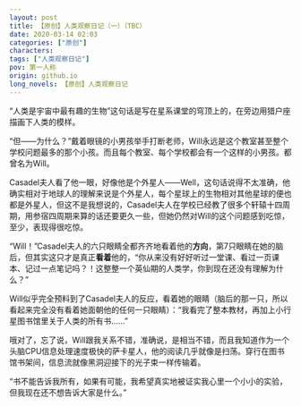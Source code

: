 ```yaml
---
layout: post
title: 【原创】人类观察日记（一）（TBC）
date: 2020-03-14 02:03
categories: ["原创"]
characters: 
tags: ["人类观察日记"]
pov: 第一人称
origin: github.io
long_novels: 【原创】人类观察日记
---
```


“人类是宇宙中最有趣的生物”这句话是写在星系课堂的穹顶上的，在旁边用猎户座描画下人类的模样。

“但——为什么？”戴着眼镜的小男孩举手打断老师，Will永远是这个教室甚至整个学校问题最多的那个小孩。而且每个教室、每个学校都会有一个这样的小男孩。都曾名为Will。

Casadel夫人看了他一眼，好像他是个外星人——Well，这句话说得不太准确，他确实相对于地球人的理解来说是个外星人，每个星球上的生物相对其他星球的便也都是外星人，但这不是我想说的，Casadel夫人在学校已经教了很多个轩辕十四周期，用参宿四周期来算的话还要更久一些，但她仍然对Will的这个问题感到吃惊，至少，表现得很吃惊。

“Will！”Casadel夫人的六只眼睛全都齐齐地看着他的**方向**，第7只眼睛在她的脑后，但其实这只才是真正**看着**他的，“你从来没有好好听过一堂课、看过一页课本、记过一点笔记吗？！这整整一个英仙期的人类学，你到现在还没有理解为什么？”

Will似乎完全预料到了Casadel夫人的反应，看着她的眼睛（脑后的那一只，所以看起来完全没有看着她面朝他的任何一只眼睛）：“我看完了整本教材，再加上小行星图书馆里关于人类的所有书……”

哦对了，忘了说，Will跟我关系不错，准确说，是相当不错，而且我知道作为一个头脑CPU信息处理速度极快的萨卡星人，他的阅读几乎就像是扫荡。穿行在图书馆书架间，信息流就像黑洞迎接下的光子束一样传输着。

“书不能告诉我所有，如果有可能，我希望真实地被证实我心里一个小小的实验，但我现在还不想告诉大家是什么。”

